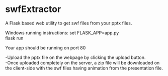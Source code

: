 # swfExtractor

A Flask based web utility to get swf files from your pptx files.

Windows running instructions:
set FLASK_APP=app.py<br>
flask run 

Your app should be running on port 80

-Upload the pptx file on the webpage by clicking the upload button.<br>
-Once uploaded completely on the server, a zip file will be downloaded on the client-side 
 with the swf files having animation from the presentation file. 
